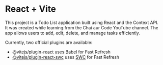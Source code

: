 # React + Vite

This project is a Todo List application built using React and the Context API. It was created while learning from the Chai aur Code YouTube channel. The app allows users to add, edit, delete, and manage tasks efficiently.

Currently, two official plugins are available:

- [@vitejs/plugin-react](https://github.com/vitejs/vite-plugin-react/blob/main/packages/plugin-react/README.md) uses [Babel](https://babeljs.io/) for Fast Refresh
- [@vitejs/plugin-react-swc](https://github.com/vitejs/vite-plugin-react-swc) uses [SWC](https://swc.rs/) for Fast Refresh
